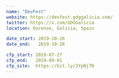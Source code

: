 ```yaml
---
name: "DevFest"
website: https://devfest.gdggalicia.com/
twitter: https://x.com/GDGGalicia
location: Ourense, Galicia, Spain

date_start: 2019-10-26
date_end:   2019-10-26

cfp_start: 2019-07-27
cfp_end:   2019-09-01
cfp_site:  https://bit.ly/2YpNj7N
---
```

